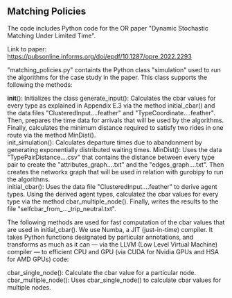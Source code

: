 ## Matching Policies
The code includes Python code for the OR paper "Dynamic Stochastic Matching Under Limited Time". 

Link to paper: https://pubsonline.informs.org/doi/epdf/10.1287/opre.2022.2293

"matching_policies.py" containts the Python class "simulation" used to run the algorithms for the case study in the paper. This class supports the following the methods:

__init__(): Initializes the class
generate_input(): Calculates the cbar values for every type as explained in Appendix E.3 via the method initial_cbar() and the data files "ClusteredInput....feather" and "TypeCoordinate....feather". Then, prepares the time data for arrivals that will be used by the algorithms. Finally, calculates the minimum distance required to satisfy two rides in one route via the method MinDist().  
init_simulation(): Calculates departure times due to abandonment by generating exponentially distributed waiting times. 
MinDist(): Uses the data "TypePairDistance....csv" that contains the distance between every type pair to create the "attributes_graph....txt" and the "edges_graph....txt". Then creates the networkx graph that will be used in relation with gurobipy to run the algorithms.  
initial_cbar(): Uses the data file "ClusteredInput....feather" to derive agent types. Using the derived agent types, calculatez the cbar values for every type via the method cbar_multiple_node(). Finally, writes the results to the file "selfcbar_from_..._trip_neutral.txt".

The following methods are used for fast computation of the cbar values that are used in initial_cbar(). We use Numba, a JIT (just-in-time) compiler. It takes Python functions designated by particular annotations, and transforms as much as it can — via the LLVM (Low Level Virtual Machine) compiler — to efficient CPU and GPU (via CUDA for Nvidia GPUs and HSA for AMD GPUs) code:

cbar_single_node(): Calculate the cbar value for a particular node.
cbar_multiple_node(): Uses cbar_single_node() to calculate cbar values for multiple nodes. 
